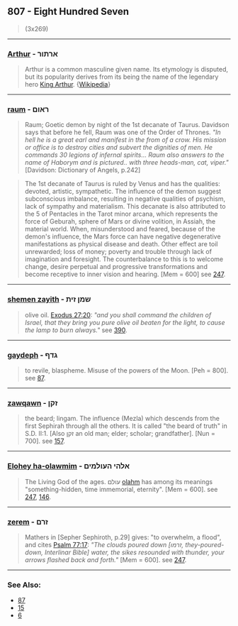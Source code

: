 ## 807 - Eight Hundred Seven
> (3x269)

---

### [Arthur](/keys/ARThVR) - ארתור
> Arthur is a common masculine given name. Its etymology is disputed, but its popularity derives from its being the name of the legendary hero [King Arthur](https://en.wikipedia.org/wiki/King_Arthur). {[Wikipedia](https://en.wikipedia.org/wiki/Arthur)}

---

### [raum](/keys/RAVMf) - ראום
> Raum; Goetic demon by night of the 1st decanate of Taurus. Davidson says that before he fell, Raum was one of the Order of Thrones. *"In hell he is a great earl and manifest in the from of a crow. His mission or office is to destroy cities and subvert the dignities of men. He commands 30 legions of infernal spirits... Raum also answers to the name of Haborym and is pictured.. with three heads-man, cat, viper."* [Davidson: Dictionary of Angels, p.242]

> The 1st decanate of Taurus is ruled by Venus and has the qualities: devoted, artistic, sympathetic. The influence of the demon suggest subconscious imbalance, resulting in negative qualities of psychism, lack of sympathy and materialism. This decanate is also attributed to the 5 of Pentacles in the Tarot minor arcana, which represents the force of Geburah, sphere of Mars or divine volition, in Assiah, the material world. When, misunderstood and feared, because of the demon's influence, the Mars force can have negative degenerative manifestations as physical disease and death. Other effect are toil unrewarded; loss of money; poverty and trouble through lack of imagination and foresight. The counterbalance to this is to welcome change, desire perpetual and progressive transformations and become receptive to inner vision and hearing. [Mem = 600] see [247](247).

---

### [shemen zayith](/keys/ShMN.ZITh) - שמן זית
> olive oil. [Exodus 27:20](http://biblehub.com/exodus/27-20.htm): *"and you shall command the children of Israel, that they bring you pure olive oil beaten for the light, to cause the lamp to burn always."* see [390](390).

---

### [gaydeph](/keys/GDPf) - גדף
> to revile, blaspheme. Misuse of the powers of the Moon. [Peh = 800]. see [87](87).

---

### [zawqawn](/keys/ZQNf) - זקן
> the beard; lingam. The influence (Mezla) which descends from the first Sephirah through all the others. It is called "the beard of truth" in S.D. II:1. [Also זקן an old man; elder; scholar; grandfather]. [Nun = 700]. see [157](157).

---

### [Elohey ha-olawmim](/keys/ALHI.HOVLMIMf) - אלהי העולמים
> The Living God of the ages. עולם [olahm](/keys/OVLM) has among its meanings "something-hidden, time immemorial, eternity". [Mem = 600]. see [247](247), [146](146).

---

### [zerem](/keys/ZRMf) - זרם
> Mathers in [Sepher Sephiroth, p.29] gives: "to overwhelm, a flood", and cites [Psalm 77:17](): *"The clouds poured down [זרמו, they-poured-down, Interlinar Bible] water, the sikes resounded with thunder, your arrows flashed back and forth."* [Mem = 600]. see [247](247).

---

### See Also:

- [87](87)
- [15](15)
- [6](6)